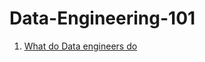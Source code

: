 # Data-Engineering-101

1. [What do Data engineers do](https://github.com/StylistMercurial1130/Data-Engineering-101/blob/master/1-what-do-data-engineers-do/notes.md)
